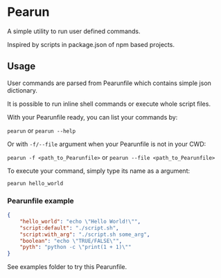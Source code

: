 # Pearun

A simple utility to run user defined commands.

Inspired by scripts in package.json of npm based projects.

## Usage

User commands are parsed from Pearunfile which contains simple json dictionary.

It is possible to run inline shell commands or execute whole script files.

With your Pearunfile ready, you can list your commands by: 

`pearun` or `pearun --help`

Or with `-f/--file` argument when your Pearunfile is not in your CWD:

`pearun -f <path_to_Pearunfile>` or `pearun --file <path_to_Pearunfile>`

To execute your command, simply type its name as a argument:

`pearun hello_world`


### Pearunfile example

```.json
{
    "hello_world": "echo \"Hello World!\"",
    "script:default": "./script.sh",
    "script:with_arg": "./script.sh some_arg",
    "boolean": "echo \"TRUE/FALSE\"",
    "pyth": "python -c \"print(1 + 1)\""
}
```

See examples folder to try this Pearunfile.
